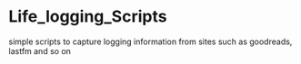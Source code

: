 # Life_logging_Scripts
simple scripts to capture logging information from sites such as goodreads, lastfm and so on
